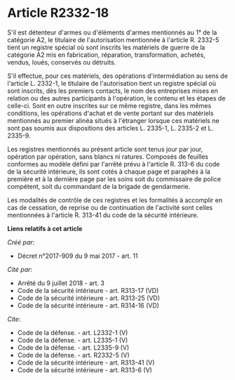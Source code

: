 # Article R2332-18

S'il est détenteur d'armes ou d'éléments d'armes mentionnés au 1° de la catégorie A2, le titulaire de l'autorisation
mentionnée à l'article R. 2332-5 tient un registre spécial où sont inscrits les matériels de guerre de la catégorie A2 mis en
fabrication, réparation, transformation, achetés, vendus, loués, conservés ou détruits. 

S'il effectue, pour ces matériels, des opérations d'intermédiation au sens de l'article L. 2332-1, le titulaire de
l'autorisation tient un registre spécial où sont inscrits, dès les premiers contacts, le nom des entreprises mises en
relation ou des autres participants à l'opération, le contenu et les étapes de celle-ci. Sont en outre inscrites sur ce même
registre, dans les mêmes conditions, les opérations d'achat et de vente portant sur des matériels mentionnés au premier
alinéa situés à l'étranger lorsque ces matériels ne sont pas soumis aux dispositions des articles L. 2335-1, L. 2335-2 et L.
2335-9. 

Les registres mentionnés au présent article sont tenus jour par jour, opération par opération, sans blancs ni ratures.
Composés de feuilles conformes au modèle défini par l'arrêté prévu à l'article R. 313-6 du code de la sécurité intérieure,
ils sont cotés à chaque page et paraphés à la première et à la dernière page par les soins soit du commissaire de police
compétent, soit du commandant de la brigade de gendarmerie. 

Les modalités de contrôle de ces registres et les formalités à accomplir en cas de cessation, de reprise ou de continuation
de l'activité sont celles mentionnées à l'article R. 313-41 du code de la sécurité intérieure.

**Liens relatifs à cet article**

_Créé par_:

  - Décret n°2017-909 du 9 mai 2017 - art. 11

_Cité par_:

  - Arrêté du 9 juillet 2018 - art. 3
  - Code de la sécurité intérieure - art. R313-17 (VD)
  - Code de la sécurité intérieure - art. R313-25 (VD)
  - Code de la sécurité intérieure - art. R314-16 (VD)

_Cite_:

  - Code de la défense. - art. L2332-1 (V)
  - Code de la défense. - art. L2335-1 (V)
  - Code de la défense. - art. L2335-9 (V)
  - Code de la défense. - art. R2332-5 (V)
  - Code de la sécurité intérieure - art. R313-41 (V)
  - Code de la sécurité intérieure - art. R313-6 (V)
